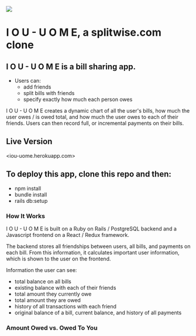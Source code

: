 <img src='https://i.imgur.com/1DWX7Fw.png'/>

# I O U - U O M E, a splitwise.com clone

## I O U - U O M E is a bill sharing app.

  - Users can:
    - add friends
    - split bills with friends
    - specify exactly how much each person owes

  I O U - U O M E creates a dynamic chart of all the user's bills, how much the user owes / is owed total, and how much the user owes to each of their friends. Users can then record full, or incremental payments on their bills.

## Live Version
<iou-uome.herokuapp.com>

## To deploy this app, clone this repo and then:

  - npm install
  - bundle install
  - rails db:setup

### How It Works

I O U - U O M E is built on a Ruby on Rails / PostgreSQL backend and a Javascript frontend on a React / Redux framework.

The backend stores all friendships between users, all bills, and payments on each bill. From this information, it calculates important user information, which is shown to the user on the frontend.

Information the user can see:
  - total balance on all bills
  - existing balance with each of their friends
  - total amount they currently owe
  - total amount they are owed
  - history of all transactions with each friend
  - original balance of a bill, current balance, and history of all payments

### Amount Owed vs. Owed To You
